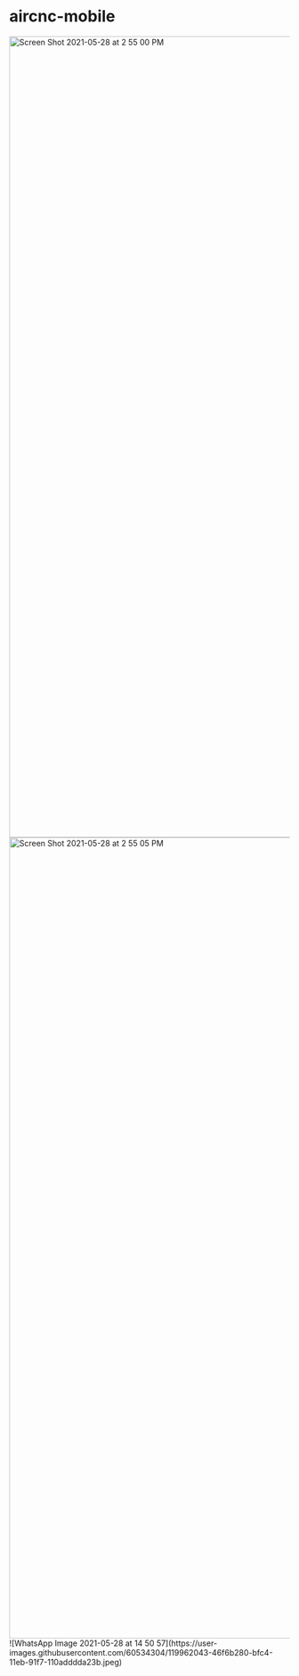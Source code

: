 # aircnc-mobile

<img width="1440" alt="Screen Shot 2021-05-28 at 2 55 00 PM" src="https://user-images.githubusercontent.com/60534304/119962529-c3899100-bfc4-11eb-905f-4efda64e5a98.png">
<img width="1440" alt="Screen Shot 2021-05-28 at 2 55 05 PM" src="https://user-images.githubusercontent.com/60534304/119962610-d8662480-bfc4-11eb-88b9-afe74badce92.png">
![WhatsApp Image 2021-05-28 at 14 50 57](https://user-images.githubusercontent.com/60534304/119962043-46f6b280-bfc4-11eb-91f7-110adddda23b.jpeg)
